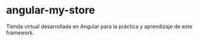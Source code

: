 # angular-my-store
Tienda virtual desarrollada en Angular para la práctica y aprendizaje de este framework.
